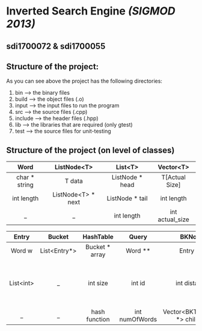 # **Inverted Search Engine** *(SIGMOD 2013)*
## **sdi1700072** & **sdi1700055**

## Structure of the project:
As you can see above the project has the following directories:
 1) bin        -->   the binary files
 2) build      -->   the object files (.o)
 3) input      -->   the input files to run the program
 4) src        -->   the source files (.cpp)
 5) include    -->   the header files (.hpp)
 6) lib        -->   the libraries that are required (only gtest)
 7) test       -->   the source files for unit-testing

## Structure of the project (on level of classes)
        
Word | ListNode\<T\> | List\<T\> | Vector\<T\>
| :---: | :---: | :---: | :---:
char * string | T data | ListNode<T> * head | T[Actual Size]
int length | ListNode\<T\> * next | ListNode<T> * tail | int length
_  | _ | int length | int actual_size |
 
Entry | Bucket | HashTable | Query | BKNode | BKTree | EntryList | Index
| :---: | :---: | :---: | :---: | :---: | :---: | :---: | :---:
Word w | List\<Entry\*\> | Bucket * array | Word \*\* | Entry * e | metric | List\<Entry\> list | MatchType
List\<int\> | _ | int size | int id | int distance | BKNode * root | HashTable t | BKTree ** trees (multiple trees for manhattan distance)
_ | _ | hash function | int numOfWords | Vector\<BKTreeNode \*\> children | int size | _ | HashTable *
